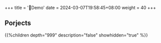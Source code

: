+++
title = '🧪Demo'
date = 2024-03-07T19:58:45+08:00
weight = 40
+++

## Porjects
{{%children depth="999" description="false" showhidden="true" %}}